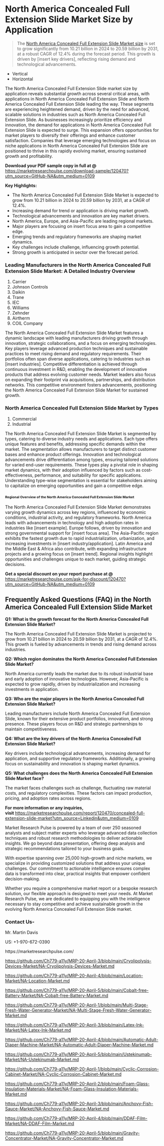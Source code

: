<h1>North America Concealed Full Extension Slide Market&nbsp;Size by Application</h1><blockquote><p>The <a href="https://marketresearchpulse.com/download-sample/120470?utm_source=GitHub-NA&amp;utm_medium=0109">North America Concealed Full Extension Slide Market size</a> is set to grow significantly from 10.21 billion in 2024 to 20.59 billion by 2031, at a robust CAGR of 12.4% during the forecast period. This growth is driven by [insert key drivers], reflecting rising demand and technological advancements.</p></blockquote><ul><li>Vertical<li> Horizontal</li></ul><p>The North America Concealed Full Extension Slide market size by application reveals substantial growth across several critical areas, with applications in North America Concealed Full Extension Slide and North America Concealed Full Extension Slide leading the way. These segments are experiencing heightened demand, driven by the need for advanced, scalable solutions in industries such as North America Concealed Full Extension Slide. As businesses increasingly prioritize efficiency and innovation, the demand for applications in North America Concealed Full Extension Slide is expected to surge. This expansion offers opportunities for market players to diversify their offerings and enhance customer satisfaction. Companies that leverage emerging technologies and focus on niche applications in North America Concealed Full Extension Slide are positioned to thrive in this rapidly evolving market, ensuring sustained growth and profitability.</p><p><strong>Download your PDF sample copy in full at @ </strong><a href="https://marketresearchpulse.com/download-sample/120470?utm_source=GitHub-NA&amp;utm_medium=0109">https://marketresearchpulse.com/download-sample/120470?utm_source=GitHub-NA&amp;utm_medium=0109</a></p><p><strong>Key Highlights: </strong></p><ul><li>The North America Concealed Full Extension Slide Market is expected to grow from 10.21 billion in 2024 to 20.59 billion by 2031, at a CAGR of 12.4%.</li><li>Increasing demand for trend or application is driving market growth.</li><li>Technological advancements and innovation are key market drivers.</li><li>North America, Europe, and Asia-Pacific are leading regional markets.</li><li>Major players are focusing on insert focus area to gain a competitive edge.</li><li>Emerging trends and regulatory frameworks are shaping market dynamics.</li><li>Key challenges include challenge, influencing growth potential.</li><li>Strong growth is anticipated in sector over the forecast period.</li></ul><h3>Leading Manufacturers in the North America Concealed Full Extension Slide Market: A Detailed Industry Overview</h3><ol><li>Carrier</li><li>Johnson Controls</li><li>Daikin</li><li>Trane</li><li>IEC</li><li>Williams</li><li>Zehnder</li><li>Airtherm</li><li>COIL Company</li></ol><div class="flex max-w-full flex-col flex-grow"><div class="min-h-8 text-message flex w-full flex-col items-end gap-2 whitespace-normal break-words [.text-message+&amp;]:mt-5" dir="auto" data-message-author-role="assistant" data-message-id="fd8432e4-4910-450d-b182-61b7bfb0a01f" data-message-model-slug="gpt-4o"><div class="flex w-full flex-col gap-1 empty:hidden first:pt-[3px]"><div class="markdown prose w-full break-words dark:prose-invert light"><p>The North America Concealed Full Extension Slide Market features a dynamic landscape with leading manufacturers driving growth through innovation, strategic collaborations, and a focus on emerging technologies. Key players leverage advanced production techniques and sustainable practices to meet rising demand and regulatory requirements. Their portfolios often span diverse applications, catering to industries such as [insert industries]. Competitive differentiation is achieved through continuous investment in R&amp;D, enabling the development of innovative products that address evolving customer needs. Market leaders also focus on expanding their footprint via acquisitions, partnerships, and distribution networks. This competitive environment fosters advancements, positioning the North America Concealed Full Extension Slide Market for sustained growth.</p></div></div></div></div><h3>North America Concealed Full Extension Slide Market by Types</h3><ol><li>Commercial<li> Industrial</li></ol><div class="flex max-w-full flex-col flex-grow"><div class="min-h-8 text-message flex w-full flex-col items-end gap-2 whitespace-normal break-words [.text-message+&amp;]:mt-5" dir="auto" data-message-author-role="assistant" data-message-id="084470be-0bb7-4664-bddf-5156b4f41249" data-message-model-slug="gpt-4o-mini"><div class="flex w-full flex-col gap-1 empty:hidden first:pt-[3px]"><div class="markdown prose w-full break-words dark:prose-invert light"><p>The North America Concealed Full Extension Slide Market is segmented by types, catering to diverse industry needs and applications. Each type offers unique features and benefits, addressing specific demands within the market. The segmentation allows manufacturers to target distinct customer bases and enhance product offerings. Innovation and technological advancements drive differentiation among types, ensuring tailored solutions for varied end-user requirements. These types play a pivotal role in shaping market dynamics, with their adoption influenced by factors such as cost-effectiveness, performance, and suitability for specific applications. Understanding type-wise segmentation is essential for stakeholders aiming to capitalize on emerging opportunities and gain a competitive edge.</p></div></div></div></div><h3><span style="font-size: 11px;">Regional Overview of the North America Concealed Full Extension Slide Market</span></h3><div class="flex max-w-full flex-col flex-grow"><div class="min-h-8 text-message flex w-full flex-col items-end gap-2 whitespace-normal break-words [.text-message+&amp;]:mt-5" dir="auto" data-message-author-role="assistant" data-message-id="e9038762-ce64-4e30-91c9-9bd413514231" data-message-model-slug="gpt-4o-mini"><div class="flex w-full flex-col gap-1 empty:hidden first:pt-[3px]"><div class="markdown prose w-full break-words dark:prose-invert light"><p>The North America Concealed Full Extension Slide Market demonstrates varying growth dynamics across key regions, influenced by economic conditions, industrial activity, and regulatory frameworks. North America leads with advancements in technology and high adoption rates in industries like [insert example]. Europe follows, driven by innovation and strong governmental support for [insert focus area]. The Asia-Pacific region exhibits the fastest growth due to rapid industrialization, urbanization, and increasing investments in [insert industry/application]. Latin America and the Middle East &amp; Africa also contribute, with expanding infrastructure projects and a growing focus on [insert trend]. Regional insights highlight opportunities and challenges unique to each market, guiding strategic decisions.</p></div></div></div></div><p><strong>Get a special discount on your report purchase at @ </strong><a href="https://marketresearchpulse.com/ask-for-discount/120470?utm_source=GitHub-NA&amp;utm_medium=0109">https://marketresearchpulse.com/ask-for-discount/120470?utm_source=GitHub-NA&amp;utm_medium=0109</a></p><h2>Frequently Asked Questions (FAQ) in the North America Concealed Full Extension Slide Market</h2><p><strong>Q1: What is the growth forecast for the North America Concealed Full Extension Slide Market?</strong></p><p>The North America Concealed Full Extension Slide Market is projected to grow from 10.21 billion in 2024 to 20.59 billion by 2031, at a CAGR of 12.4%. This growth is fueled by advancements in trends and rising demand across industries.</p><p><strong>Q2: Which region dominates the North America Concealed Full Extension Slide Market?</strong></p><p>North America currently leads the market due to its robust industrial base and early adoption of innovative technologies. However, Asia-Pacific is expected to grow rapidly, driven by industrialization and increasing investments in application.</p><p><strong>Q3: Who are the major players in the North America Concealed Full Extension Slide Market?</strong></p><p>Leading manufacturers include North America Concealed Full Extension Slide, known for their extensive product portfolios, innovation, and strong presence. These players focus on R&amp;D and strategic partnerships to maintain competitiveness.</p><p><strong>Q4: What are the key drivers of the North America Concealed Full Extension Slide Market?</strong></p><p>Key drivers include technological advancements, increasing demand for application, and supportive regulatory frameworks. Additionally, a growing focus on sustainability and innovation is shaping market dynamics.</p><p><strong>Q5: What challenges does the North America Concealed Full Extension Slide Market face?</strong></p><p>The market faces challenges such as challenge, fluctuating raw material costs, and regulatory complexities. These factors can impact production, pricing, and adoption rates across regions.</p><p><strong>For more information or any inquiries, visit&nbsp;</strong><a href="https://marketresearchpulse.com/report/120470/concealed-full-extension-slide-market?utm_source=Linkedin&utm_medium=0109">https://marketresearchpulse.com/report/120470/concealed-full-extension-slide-market?utm_source=Linkedin&utm_medium=0109</a></p><p>Market Research Pulse is powered by a team of over 250 seasoned analysts and subject matter experts who leverage advanced data collection techniques and robust research methodologies to deliver actionable insights. We go beyond data presentation, offering deep analysis and strategic recommendations tailored to your business goals.</p><p>With expertise spanning over 25,000 high-growth and niche markets, we specialize in providing customized solutions that address your unique challenges. Our commitment to actionable intelligence ensures complex data is transformed into clear, practical insights that empower confident decision-making.</p><p>Whether you require a comprehensive market report or a bespoke research solution, our flexible approach is designed to meet your needs. At Market Research Pulse, we are dedicated to equipping you with the intelligence necessary to stay competitive and achieve sustainable growth in the evolving North America Concealed Full Extension Slide market.</p><h3><strong>Contact Us-</strong></h3><p>Mr. Martin Davis</p><p>US: +1-970-672-0390</p><p>https://marketresearchpulse.com/</p><p><a href="https://github.com/Ch779-a11y/MRP-20-April-3/blob/main/Cryolipolysis-Devices-Market/NA-Cryolipolysis-Devices-Market.md">https://github.com/Ch779-a11y/MRP-20-April-3/blob/main/Cryolipolysis-Devices-Market/NA-Cryolipolysis-Devices-Market.md</a></p><p><a href="https://github.com/Ch779-a11y/MRP-20-April-4/blob/main/Location-Market/NA-Location-Market.md">https://github.com/Ch779-a11y/MRP-20-April-4/blob/main/Location-Market/NA-Location-Market.md</a></p><p><a href="https://github.com/Ch779-a11y/MRP-20-April-5/blob/main/Cobalt-free-Battery-Market/NA-Cobalt-free-Battery-Market.md">https://github.com/Ch779-a11y/MRP-20-April-5/blob/main/Cobalt-free-Battery-Market/NA-Cobalt-free-Battery-Market.md</a></p><p><a href="https://github.com/Ch779-a11y/MRP-20-April-1/blob/main/Multi-Stage-Fresh-Water-Generator-Market/NA-Multi-Stage-Fresh-Water-Generator-Market.md">https://github.com/Ch779-a11y/MRP-20-April-1/blob/main/Multi-Stage-Fresh-Water-Generator-Market/NA-Multi-Stage-Fresh-Water-Generator-Market.md</a></p><p><a href="https://github.com/Ch779-a11y/MRP-20-April-3/blob/main/Latex-Ink-Market/NA-Latex-Ink-Market.md">https://github.com/Ch779-a11y/MRP-20-April-3/blob/main/Latex-Ink-Market/NA-Latex-Ink-Market.md</a></p><p><a href="https://github.com/Ch779-a11y/MRP-20-April-4/blob/main/Automatic-Adult-Diaper-Machine-Market/NA-Automatic-Adult-Diaper-Machine-Market.md">https://github.com/Ch779-a11y/MRP-20-April-4/blob/main/Automatic-Adult-Diaper-Machine-Market/NA-Automatic-Adult-Diaper-Machine-Market.md</a></p><p><a href="https://github.com/Ch779-a11y/MRP-20-April-5/blob/main/Ustekinumab-Market/NA-Ustekinumab-Market.md">https://github.com/Ch779-a11y/MRP-20-April-5/blob/main/Ustekinumab-Market/NA-Ustekinumab-Market.md</a></p><p><a href="https://github.com/Ch779-a11y/MRP-20-April-1/blob/main/Cyclic-Corrosion-Cabinet-Market/NA-Cyclic-Corrosion-Cabinet-Market.md">https://github.com/Ch779-a11y/MRP-20-April-1/blob/main/Cyclic-Corrosion-Cabinet-Market/NA-Cyclic-Corrosion-Cabinet-Market.md</a></p><p><a href="https://github.com/Ch779-a11y/MRP-20-April-2/blob/main/Foam-Glass-Insulation-Materials-Market/NA-Foam-Glass-Insulation-Materials-Market.md">https://github.com/Ch779-a11y/MRP-20-April-2/blob/main/Foam-Glass-Insulation-Materials-Market/NA-Foam-Glass-Insulation-Materials-Market.md</a></p><p><a href="https://github.com/Ch779-a11y/MRP-20-April-3/blob/main/Anchovy-Fish-Sauce-Market/NA-Anchovy-Fish-Sauce-Market.md">https://github.com/Ch779-a11y/MRP-20-April-3/blob/main/Anchovy-Fish-Sauce-Market/NA-Anchovy-Fish-Sauce-Market.md</a></p><p><a href="https://github.com/Ch779-a11y/MRP-20-April-4/blob/main/DDAF-Film-Market/NA-DDAF-Film-Market.md">https://github.com/Ch779-a11y/MRP-20-April-4/blob/main/DDAF-Film-Market/NA-DDAF-Film-Market.md</a></p><p><a href="https://github.com/Ch779-a11y/MRP-20-April-5/blob/main/Gravity-Concentrator-Market/NA-Gravity-Concentrator-Market.md">https://github.com/Ch779-a11y/MRP-20-April-5/blob/main/Gravity-Concentrator-Market/NA-Gravity-Concentrator-Market.md</a></p>
